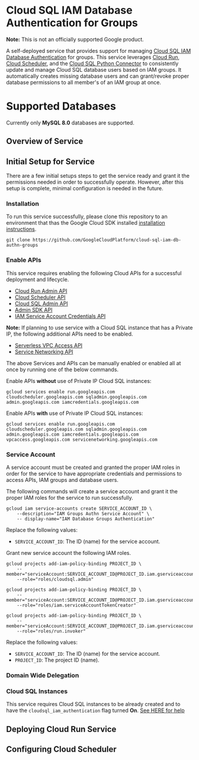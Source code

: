 # Cloud SQL IAM Database Authentication for Groups
**Note:** This is not an officially supported Google product.

A self-deployed service that provides support for managing [Cloud SQL IAM Database Authentication](https://cloud.google.com/sql/docs/mysql/authentication) for groups. This service leverages [Cloud Run](https://cloud.google.com/run), [Cloud Scheduler](https://cloud.google.com/scheduler), and the [Cloud SQL Python Connector](https://github.com/googlecloudplatform/cloud-sql-python-connector) to consistently update and manage Cloud SQL database users based on IAM groups. It automatically creates missing database users and can grant/revoke proper database permissions to all member's of an IAM group at once.

# Supported Databases
Currently only **MySQL 8.0** databases are supported.

## Overview of Service

## Initial Setup for Service
There are a few initial setups steps to get the service ready and grant it the permissions needed in order to successfully operate. However, after this setup is complete, minimal configuration is needed in the future.

### Installation
To run this service successfully, please clone this repository to an environment that thas the Google Cloud SDK installed [installation instructions](https://cloud.google.com/sdk/docs/install).

```
git clone https://github.com/GoogleCloudPlatform/cloud-sql-iam-db-authn-groups
```

### Enable APIs
This service requires enabling the following Cloud APIs for a successful deployment and lifecycle.
 - [Cloud Run Admin API](https://console.cloud.google.com/apis/api/run.googleapis.com/overview)
 - [Cloud Scheduler API](https://console.cloud.google.com/apis/api/cloudscheduler.googleapis.com/overview)
 - [Cloud SQL Admin API](https://console.cloud.google.com/apis/api/sqladmin.googleapis.com/overview)
 - [Admin SDK API](https://console.cloud.google.com/apis/api/admin.googleapis.com/overview)
 - [IAM Service Account Credentials API](https://console.cloud.google.com/apis/api/iamcredentials.googleapis.com/overview)

 **Note:** If planning to use service with a Cloud SQL instance that has a Private IP, the following additional APIs need to be enabled. 
 - [Serverless VPC Access API](https://console.cloud.google.com/apis/api/vpcaccess.googleapis.com)
 - [Service Networking API](https://console.cloud.google.com/apis/api/servicenetworking.googleapis.com/overview)

 The above Services and APIs can be manually enabled or enabled all at once by running one of the below commands.

 Enable APIs **without** use of Private IP Cloud SQL instances:

 ```
 gcloud services enable run.googleapis.com cloudscheduler.googleapis.com sqladmin.googleapis.com admin.googleapis.com iamcredentials.googleapis.com
 ```

 Enable APIs **with** use of Private IP Cloud SQL instances:

 ```
 gcloud services enable run.googleapis.com cloudscheduler.googleapis.com sqladmin.googleapis.com admin.googleapis.com iamcredentials.googleapis.com vpcaccess.googleapis.com servicenetworking.googleapis.com
 ```

 ### Service Account
A service account must be created and granted the proper IAM roles in order for the service to have appropriate credentials and permissions to access APIs, IAM groups and database users.

The following commands will create a service account and grant it the proper IAM roles for the service to run successfully.

```
gcloud iam service-accounts create SERVICE_ACCOUNT_ID \
    --description="IAM Groups Authn Service Account" \
    -- display-name="IAM Database Groups Authentication"
```

Replace the following values:
- `SERVICE_ACCOUNT_ID`: The ID (name) for the service account.

Grant new service account the following IAM roles.

```
gcloud projects add-iam-policy-binding PROJECT_ID \
    --member="serviceAccount:SERVICE_ACCOUNT_ID@PROJECT_ID.iam.gserviceaccount.com"
    --role="roles/cloudsql.admin"
```

```
gcloud projects add-iam-policy-binding PROJECT_ID \
    --member="serviceAccount:SERVICE_ACCOUNT_ID@PROJECT_ID.iam.gserviceaccount.com"
    --role="roles/iam.serviceAccountTokenCreator"
```

```
gcloud projects add-iam-policy-binding PROJECT_ID \
    --member="serviceAccount:SERVICE_ACCOUNT_ID@PROJECT_ID.iam.gserviceaccount.com"
    --role="roles/run.invoker"
```

Replace the following values:
- `SERVICE_ACCOUNT_ID`: The ID (name) for the service account.
- `PROJECT_ID`: The project ID (name).

### Domain Wide Delegation

### Cloud SQL Instances
This service requires Cloud SQL instances to be already created and to have the `cloudsql_iam_authentication` flag turned **On**. [See HERE for help](https://cloud.google.com/sql/docs/mysql/create-edit-iam-instances)

## Deploying Cloud Run Service

## Configuring Cloud Scheduler
